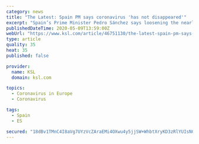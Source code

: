 ```yaml
---
category: news
title: "The Latest: Spain PM says coronavirus 'has not disappeared'"
excerpt: "Spain’s Prime Minister Pedro Sánchez says loosening the nearly two-month lockdown will be for naught if people don’t obey social distancing rules."
publishedDateTime: 2020-05-09T13:59:00Z
webUrl: "https://www.ksl.com/article/46751130/the-latest-spain-pm-says-coronavirus-has-not-disappeared"
type: article
quality: 35
heat: 35
published: false

provider:
  name: KSL
  domain: ksl.com

topics:
  - Coronavirus in Europe
  - Coronavirus

tags:
  - Spain
  - ES

secured: "18dBv1TMnC4I8aVg7UYzVcZAraEMi4OXwu4y5jjSW+WhbtXryKD3zRlYUIsNC41wTxYUvIRza6Kj7fyvNE6DPijjNvMXwfuD9RfrNUqI0cXY7hdO/K+eM/0j2B8DswBP+yrtiD2RzuJtsqlBNEIDLkXxRaTffLpC6VL/0VHZlnL7jrfbzjdNc/iI91gWliO2/yEtmgN9vCSD85qtIlikwghW+X/7YPbexbhnr+CDBEBqTLkN3bsL5mp9rj7Ogwic0/AwiHLcAVlO0lt/VN7HiJ8Z8Ky4sOSBto15CS6tbTLiD5P9BelCgxV71GWWBejH;nZcRGiPwrwYH86k40bqSbQ=="
---
```


